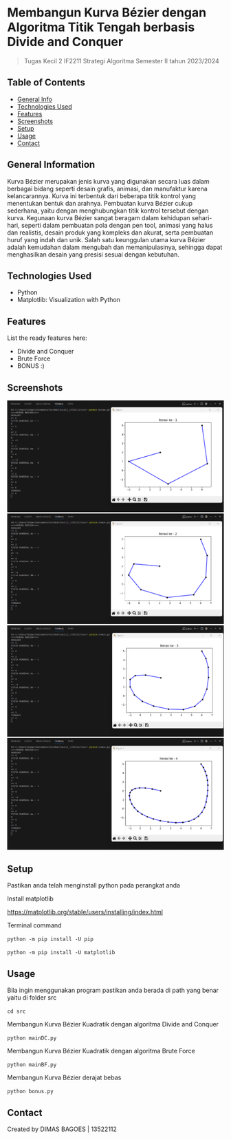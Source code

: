 # Membangun Kurva Bézier dengan Algoritma Titik Tengah berbasis Divide and Conquer
> Tugas Kecil 2 IF2211 Strategi Algoritma
> Semester II tahun 2023/2024

## Table of Contents
* [General Info](#general-information)
* [Technologies Used](#technologies-used)
* [Features](#features)
* [Screenshots](#screenshots)
* [Setup](#setup)
* [Usage](#usage)
* [Contact](#contact)


## General Information

Kurva Bézier merupakan jenis kurva yang digunakan secara luas dalam berbagai bidang seperti desain grafis, animasi, dan manufaktur karena kelancarannya. Kurva ini terbentuk dari beberapa titik kontrol yang menentukan bentuk dan arahnya. Pembuatan kurva Bézier cukup sederhana, yaitu dengan menghubungkan titik kontrol tersebut dengan kurva. Kegunaan kurva Bézier sangat beragam dalam kehidupan sehari-hari, seperti dalam pembuatan pola dengan pen tool, animasi yang halus dan realistis, desain produk yang kompleks dan akurat, serta pembuatan huruf yang indah dan unik. Salah satu keunggulan utama kurva Bézier adalah kemudahan dalam mengubah dan memanipulasinya, sehingga dapat menghasilkan desain yang presisi sesuai dengan kebutuhan.


## Technologies Used
- Python
- Matplotlib: Visualization with Python


## Features
List the ready features here:
- Divide and Conquer
- Brute Force
- BONUS :)


## Screenshots
![Example screenshot](./doc/1.png)
![Example screenshot](./doc/2.png)
![Example screenshot](./doc/3.png)
![Example screenshot](./doc/4.png)


## Setup

Pastikan anda telah menginstall python pada perangkat anda

Install matplotlib 

https://matplotlib.org/stable/users/installing/index.html

Terminal command 

`python -m pip install -U pip`

`python -m pip install -U matplotlib`


## Usage

Bila ingin menggunakan program pastikan anda berada di path yang benar yaitu di folder src

`cd src`

Membangun Kurva Bézier Kuadratik dengan algoritma Divide and Conquer

`python mainDC.py`


Membangun Kurva Bézier Kuadratik dengan algoritma Brute Force

`python mainBF.py`


Membangun Kurva Bézier derajat bebas

`python bonus.py`


## Contact
Created by DIMAS BAGOES | 13522112
